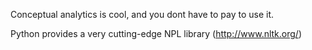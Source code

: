 Conceptual analytics is cool, and you dont have to pay to use it.

Python provides a very cutting-edge NPL library (http://www.nltk.org/)

